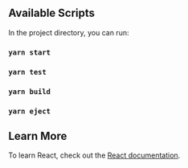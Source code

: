 ## Available Scripts

In the project directory, you can run:

### `yarn start`

### `yarn test`

### `yarn build`

### `yarn eject`

## Learn More

To learn React, check out the [React documentation](https://reactjs.org/).
